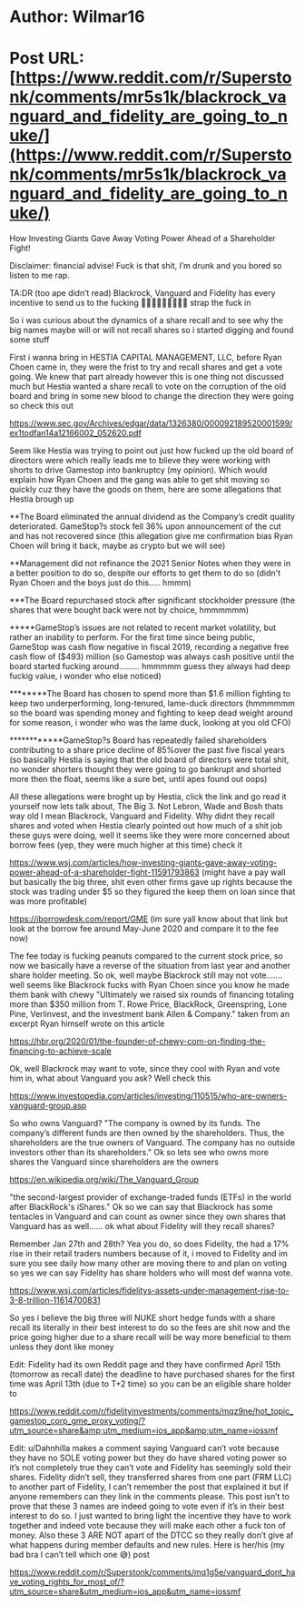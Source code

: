 # Author: Wilmar16
# Post URL: [https://www.reddit.com/r/Superstonk/comments/mr5s1k/blackrock_vanguard_and_fidelity_are_going_to_nuke/](https://www.reddit.com/r/Superstonk/comments/mr5s1k/blackrock_vanguard_and_fidelity_are_going_to_nuke/)


How Investing Giants Gave Away Voting Power Ahead of a Shareholder Fight!

Disclaimer: financial advise! Fuck is that shit, I’m drunk and you bored so listen to me rap. 

TA:DR (too ape didn’t read) Blackrock, Vanguard and Fidelity has every incentive to send us to the fucking 🌙🚀🚀🚀🚀🚀🚀🚀🚀 strap the fuck in

So i was curious about the dynamics of a share recall and to see why the big names maybe will or will not recall shares so i started digging and found some stuff 

First i wanna bring in HESTIA CAPITAL MANAGEMENT, LLC, before Ryan Choen came in, they were the frist to try and recall shares and get a vote going. We knew that part already however this is one thing not discussed much but Hestia wanted a share recall to vote on the 
corruption of the old board and bring in some new blood to change the direction they were going so check this out 

https://www.sec.gov/Archives/edgar/data/1326380/000092189520001599/ex1todfan14a12166002_052620.pdf

Seem like Hestia was trying to point out just how fucked up the old board of directors were which really leads me to blieve they were 
working with shorts to drive Gamestop into bankruptcy (my opinion). Which would explain how Ryan Choen and the gang was able to get shit moving so quickly cuz they have the goods on them, here are some allegations 
that Hestia brough up 

**The Board eliminated the annual dividend as the Company’s credit quality deteriorated. GameStop?s stock fell 36% upon announcement of the cut and has not recovered since (this allegation give me confirmation bias Ryan Choen will bring it back, maybe as crypto but we will see) 

**Management did not refinance the 2021 Senior Notes when they were in a better position to do so, despite our efforts to get them to 
do so (didn't Ryan Choen and the boys just do this..... hmmm) 

***The Board repurchased stock after significant stockholder pressure (the shares that were bought back were not by choice, hmmmmmm) 

*****GameStop’s issues are not related to recent market volatility, but rather an inability to perform. For the first time since being 
public, GameStop was cash flow negative in fiscal 2019, recording a negative free cash flow of ($493) million (so Gamestop was always 
cash positive until the board started fucking around......... hmmmmm guess they always had deep fuckig value, i wonder who else noticed) 

********The Board has chosen to spend more than $1.6 million fighting to keep two underperforming, long-tenured, lame-duck directors (hmmmmmm 
so the board was spending money and fighting to keep dead weight around for some reason, i wonder who was the lame duck, looking at you old CFO) 

************GameStop?s Board has repeatedly failed shareholders contributing to a share price decline of 85%over the past five fiscal years 
(so basically Hestia is saying that the old board of directors were total shit, no wonder shorters thought they were going to go bankrupt and shorted more then the float, seems like a sure bet, until apes found out oops) 

All these allegations were broght up by Hestia, click the link and go read it yourself now lets talk about, The Big 3. Not Lebron, Wade and Bosh thats way old 
I mean Blackrock, Vanguard and Fidelity. Why didnt they recall shares and voted when Hestia clearly pointed out how much of a shit job these guys were doing, well 
it seems like they were more concerned about borrow fees (yep, they were much higher at this time) check it 

https://www.wsj.com/articles/how-investing-giants-gave-away-voting-power-ahead-of-a-shareholder-fight-11591793863 
(might have a pay wall but basically the big three, shit even other firms 
gave up rights because the stock was trading under $5 so they figured the keep them on loan since that was more profitable) 

https://iborrowdesk.com/report/GME (im sure yall know about that link but look at the borrow fee around May-June 2020 and compare it to the fee now) 

The fee today is fucking peanuts compared to the current stock price, so now we basically have a reverse of the situation from last year and another share holder meeting. 
So ok, well maybe Blackrock still may not vote....... well seems like Blackrock fucks with Ryan Choen since you know he made them bank 
with chewy "Ultimately we raised six rounds of financing totaling more than $350 million from T. Rowe Price, BlackRock, Greenspring, Lone Pine, Verlinvest, 
and the investment bank Allen &amp; Company." taken from an excerpt Ryan himself wrote on this article 

https://hbr.org/2020/01/the-founder-of-chewy-com-on-finding-the-financing-to-achieve-scale 

Ok, well Blackrock may want to vote, since they cool with Ryan and vote him in, what about Vanguard you ask? Well check this 

https://www.investopedia.com/articles/investing/110515/who-are-owners-vanguard-group.asp 

So who owns Vanguard? "The company is owned by its funds. The company’s different funds are then owned by the shareholders. Thus, the shareholders 
are the true owners of Vanguard. The company has no outside investors other than its shareholders." Ok so lets see who owns more shares 
the Vanguard since shareholders are the owners 

https://en.wikipedia.org/wiki/The_Vanguard_Group

"the second-largest provider of exchange-traded funds (ETFs) in the world after BlackRock's iShares." Ok so we can say that Blackrock has some 
tentacles in Vanguard and can count as owner since they own shares that Vanguard has as well......   ok what about Fidelity will they recall shares? 

Remember Jan 27th and 28th? Yea you do, so does Fidelity, the had a 17% rise in their retail traders numbers because of it, i moved to Fidelity 
and im sure you see daily how many other are moving there to and plan on voting so yes we can say Fidelity has share holders who will most def wanna vote. 

https://www.wsj.com/articles/fidelitys-assets-under-management-rise-to-3-8-trillion-11614700831 


So yes i believe the big three will NUKE short hedge funds with a share recall its literally in their best interest to do so the fees are shit now and the price going higher due to a share recall will be way more beneficial to them unless they dont like 
money

Edit: Fidelity had its own Reddit page and they have confirmed April 15th (tomorrow as recall date) the deadline to have purchased shares for the first time was April 13th (due to T+2 time) so you can be an eligible share holder to 

https://www.reddit.com/r/fidelityinvestments/comments/mqz9ne/hot_topic_gamestop_corp_gme_proxy_voting/?utm_source=share&amp;utm_medium=ios_app&amp;utm_name=iossmf

Edit: u/Dahnhilla makes a comment saying Vanguard can’t vote because they have no SOLE voting power but they do have shared voting power so it’s not completely true they can’t vote and Fidelity has seemingly sold their shares. Fidelity didn’t sell, they transferred shares from one part (FRM LLC) to another part of Fidelity, I can’t remember the post that explained it but if anyone remembers can they link in the comments please. This post isn’t to prove that these 3 names are indeed going to vote even if it’s in their best interest to do so. I just wanted to bring light the incentive they have to work together and indeed vote because they will make each other a fuck ton of money. Also these 3 ARE NOT apart of the DTCC so they really don’t give af what happens during member defaults and new rules. Here is her/his (my bad bra I can’t tell which one 😅) post 

https://www.reddit.com/r/Superstonk/comments/mq1g5e/vanguard_dont_have_voting_rights_for_most_of/?utm_source=share&utm_medium=ios_app&utm_name=iossmf